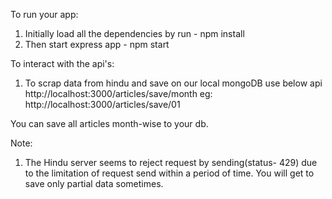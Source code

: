 To run your app:
1. Initially load all the dependencies by run - npm install 
2. Then start express app - npm start

To interact with the api's:
1. To scrap data from hindu and save on our local mongoDB use below api
    http://localhost:3000/articles/save/month
  eg: http://localhost:3000/articles/save/01

  You can save all articles month-wise to your db.

Note:
1. The Hindu server seems to reject request by sending(status- 429) due to the limitation of request send within a period of time. You will get to save only partial data sometimes.
